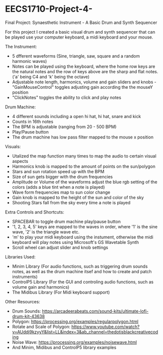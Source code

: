 # EECS1710-Project-4-
Final Project: Synaesthetic Instrument - A Basic Drum and Synth Sequencer 

For this project I created a basic visual drum and synth sequencer that can be played use your computer keyboard, a midi keyboard and your mouse. 

The Instrument:
- 5 dfferent waveforms (Sine, triangle, saw, square and a random harmonic waves)
- Notes can be played using the keyboard, where the home row keys are the natural notes and the row of keys above are the sharp and flat notes. ('a' being C4 and 'k' being the octave)
- Adjustable note length, harmonics, volume and gain sliders and knobs 
-"GainMouseControl" toggles adjusting gain according the the mouseY position 
- "ClickNotes" toggles the ability to click and play notes

Drum Machine: 
- 4 different sounds including a open hi hat, hi hat, snare and kick
- Counts in 16th notes
- The BPM is adjustable (ranging from 20 - 500 BPM)
- Play/Pause button
- The drum machine has low pass filter mapped to the mouse x position

Visuals:
- Utalized the map function many times to map the audio to certain visual aspects
- Harmonics knob is mapped to the amount of points on the sun/polygon
- Stars and sun rotation speed up with the BPM 
- Size of sun gets bigger with the drum frequencies 
- Amplitude or Volume of the waveforms adjust the blue rgb setting of the colors (adds a blue tint when a note is played)
- Wave form frequencies map to sun color change 
- Gain knob is mapped to the height of the sun and color of the sky
- Shooting Stars fall from the sky every time a note is played

Extra Controls and Shortcuts:
- SPACEBAR to toggle drum machine play/pause button 
- '1, 2, 3, 4, 5' keys are mapped to the waves in order, where '1' is the sine wave, '2' is the triangle wave etc. 
- 'm' to play your midi keyboard using the instument, otherwise the midi keyboard will play notes using Microsoft's GS Wavetable Synth 
- Scroll wheel can adjust slider and knob settings

Libraries Used:
- Minim Library (For audio functions, such as triggering drum sounds notes, as well as the drum machine itsef and how to create and patch instruments)
- ControlP5 Library (For the GUI and controling audio functions, such as volume gain and harmonics) 
- The Midibus Library (For Midi keyboard support) 

Other Resources:
- Drum Sounds: https://arcadeerabeats.com/sound-kits/ultimate-lofi-drum-kit-43638
- Polygon: https://processing.org/examples/regularpolygon.html
- Rotate and Scale of Polygon: https://www.youtube.com/watch?v=AUddj9kzyyY&list=LL&index=3&ab_channel=thedotisblackcreativecoding
- Noise Wave: https://processing.org/examples/noisewave.html
- And Minim, Midibus and ControlP5 library examples
